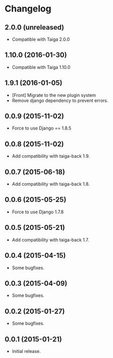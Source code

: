 # Changelog #


## 2.0.0 (unreleased)
- Compatible with Taiga 2.0.0


## 1.10.0 (2016-01-30)
- Compatible with Taiga 1.10.0


## 1.9.1 (2016-01-05)
- [Front] Migrate to the new plugin system
- Remove django dependency to prevent errors.


## 0.0.9 (2015-11-02)
- Force to use Django == 1.8.5


## 0.0.8 (2015-11-02)
- Add compatibility with taiga-back 1.9.


## 0.0.7 (2015-06-18)
- Add compatibility with taiga-back 1.8.


## 0.0.6 (2015-05-25)
- Force to use Django 1.7.8


## 0.0.5 (2015-05-21)
- Add compatibility with taiga-back 1.7.


## 0.0.4 (2015-04-15)
- Some bugfixes.


## 0.0.3 (2015-04-09)
- Some bugfixes.


## 0.0.2 (2015-01-27)
- Some bugfixes.


## 0.0.1 (2015-01-21)
- Initial release.
